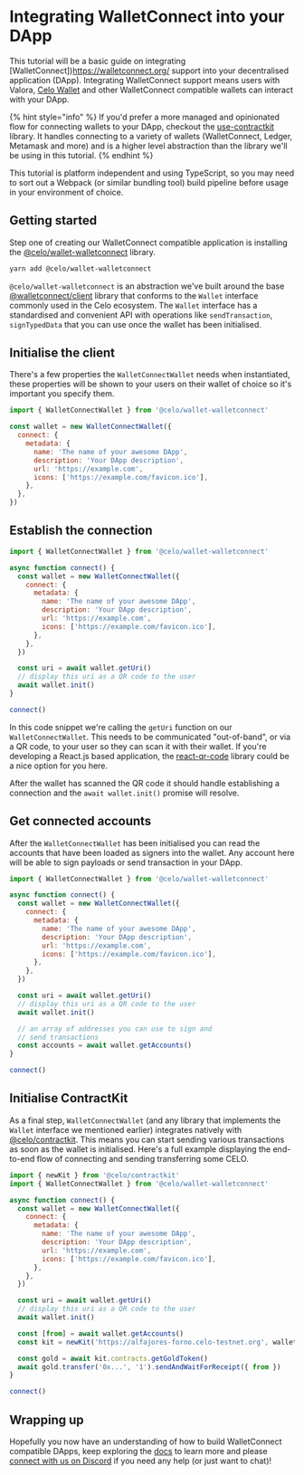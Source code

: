# Integrating WalletConnect into your DApp

This tutorial will be a basic guide on integrating [WalletConnect])https://walletconnect.org/ support into your decentralised application (DApp). Integrating WalletConnect support means users with Valora, [Celo Wallet](https://celowallet.app) and other WalletConnect compatible wallets can interact with your DApp.

{% hint style="info" %}
If you'd prefer a more managed and opinionated flow for connecting wallets to your DApp, checkout the [use-contractkit](https://github.com/celo-tools/use-contractkit) library. It handles connecting to a variety of wallets (WalletConnect, Ledger, Metamask and more) and is a higher level abstraction than the library we'll be using in this tutorial.
{% endhint %}

This tutorial is platform independent and using TypeScript, so you may need to sort out a Webpack (or similar bundling tool) build pipeline before usage in your environment of choice.

## Getting started

Step one of creating our WalletConnect compatible application is installing the [@celo/wallet-walletconnect](https://www.npmjs.com/package/@celo/wallet-walletconnect) library.

```bash
yarn add @celo/wallet-walletconnect
```

`@celo/wallet-walletconnect` is an abstraction we've built around the base [@walletconnect/client](https://www.npmjs.com/package/@walletconnect/client) library that conforms to the `Wallet` interface commonly used in the Celo ecosystem. The `Wallet` interface has a standardised and convenient API with operations like `sendTransaction`, `signTypedData` that you can use once the wallet has been initialised.

## Initialise the client

There's a few properties the `WalletConnectWallet` needs when instantiated, these properties will be shown to your users on their wallet of choice so it's important you specify them.

```javascript
import { WalletConnectWallet } from '@celo/wallet-walletconnect'

const wallet = new WalletConnectWallet({
  connect: {
    metadata: {
      name: 'The name of your awesome DApp',
      description: 'Your DApp description',
      url: 'https://example.com',
      icons: ['https://example.com/favicon.ico'],
    },
  },
})
```

## Establish the connection

```javascript
import { WalletConnectWallet } from '@celo/wallet-walletconnect'

async function connect() {
  const wallet = new WalletConnectWallet({
    connect: {
      metadata: {
        name: 'The name of your awesome DApp',
        description: 'Your DApp description',
        url: 'https://example.com',
        icons: ['https://example.com/favicon.ico'],
      },
    },
  })

  const uri = await wallet.getUri()
  // display this uri as a QR code to the user
  await wallet.init()
}

connect()
```

In this code snippet we're calling the `getUri` function on our `WalletConnectWallet`. This needs to be communicated "out-of-band", or via a QR code, to your user so they can scan it with their wallet. If you're developing a React.js based application, the [react-qr-code](https://www.npmjs.com/package/react-qr-code) library could be a nice option for you here.

After the wallet has scanned the QR code it should handle establishing a connection and the `await wallet.init()` promise will resolve.

## Get connected accounts

After the `WalletConnectWallet` has been initialised you can read the accounts that have been loaded as signers into the wallet. Any account here will be able to sign payloads or send transaction in your DApp.

```javascript
import { WalletConnectWallet } from '@celo/wallet-walletconnect'

async function connect() {
  const wallet = new WalletConnectWallet({
    connect: {
      metadata: {
        name: 'The name of your awesome DApp',
        description: 'Your DApp description',
        url: 'https://example.com',
        icons: ['https://example.com/favicon.ico'],
      },
    },
  })

  const uri = await wallet.getUri()
  // display this uri as a QR code to the user
  await wallet.init()

  // an array of addresses you can use to sign and
  // send transactions
  const accounts = await wallet.getAccounts()
}

connect()
```

## Initialise ContractKit

As a final step, `WalletConnectWallet` (and any library that implements the `Wallet` interface we mentioned earlier) integrates natively with [@celo/contractkit](https://docs.celo.org/developer-guide/contractkit). This means you can start sending various transactions as soon as the wallet is initialised. Here's a full example displaying the end-to-end flow of connecting and sending transferring some CELO.

```javascript
import { newKit } from '@celo/contractkit'
import { WalletConnectWallet } from '@celo/wallet-walletconnect'

async function connect() {
  const wallet = new WalletConnectWallet({
    connect: {
      metadata: {
        name: 'The name of your awesome DApp',
        description: 'Your DApp description',
        url: 'https://example.com',
        icons: ['https://example.com/favicon.ico'],
      },
    },
  })

  const uri = await wallet.getUri()
  // display this uri as a QR code to the user
  await wallet.init()

  const [from] = await wallet.getAccounts()
  const kit = newKit('https://alfajores-forno.celo-testnet.org', wallet)

  const gold = await kit.contracts.getGoldToken()
  await gold.transfer('0x...', '1').sendAndWaitForReceipt({ from })
}

connect()
```

## Wrapping up

Hopefully you now have an understanding of how to build WalletConnect compatible DApps, keep exploring the [docs](https://docs.celo.org) to learn more and please [connect with us on Discord](https://chat.celo.org) if you need any help (or just want to chat)!
